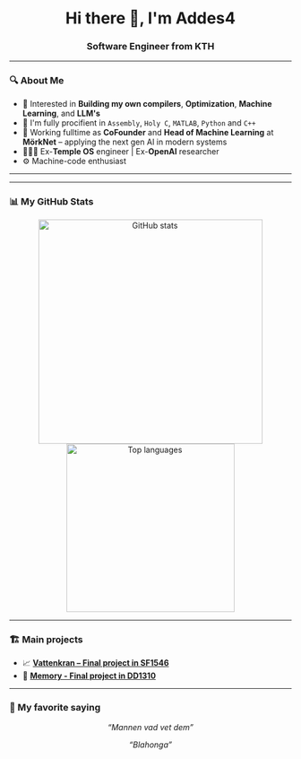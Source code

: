 <h1 align="center">Hi there 👋, I'm Addes4</h1>
<h3 align="center">Software Engineer from KTH </h3>

---

### 🔍 About Me

- 🧠 Interested in **Building my own compilers**, **Optimization**, **Machine Learning**, and **LLM's**
- 🧮 I'm fully procifient in `Assembly`, `Holy C`, `MATLAB`, `Python` and `C++`
- 🌊 Working fulltime as **CoFounder** and **Head of Machine Learning** at **MörkNet** – applying the next gen AI in modern systems
- 👨🏻‍💻 Ex-**Temple OS** engineer | Ex-**OpenAI** researcher
- ⚙️ Machine-code enthusiast

---
---

### 📊 My GitHub Stats

<p align="center">
  <img src="https://github-readme-stats.vercel.app/api?username=addes4&show_icons=true&theme=default" alt="GitHub stats" width="400"/>
  <img src="https://github-readme-stats.vercel.app/api/top-langs/?username=addes4&layout=compact&theme=default" alt="Top languages" width="300"/>
</p>

---

### 🏗️ Main projects

- 📈 [**Vattenkran – Final project in SF1546**](https://github.com/addes4/numerical-methods-final-project)
- 👾 [**Memory - Final project in DD1310**](https://github.com/addes4/Python-project)

---

### 💭 My favorite saying
<p align="center">
  <i>“Mannen vad vet dem”</i>
</p>

<p align="center">
  <i>“Blahonga”</i>
</p>
